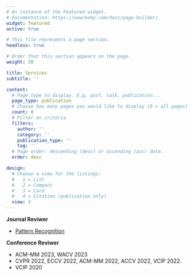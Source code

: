```yaml
---
# An instance of the Featured widget.
# Documentation: https://wowchemy.com/docs/page-builder/
widget: featured
active: true

# This file represents a page section.
headless: true

# Order that this section appears on the page.
weight: 30

title: Services
subtitle: ''

content:
  # Page type to display. E.g. post, talk, publication...
  page_type: publication
  # Choose how many pages you would like to display (0 = all pages)
  count: 0
  # Filter on criteria
  filters:
    author: ''
    category: ''
    publication_type: ''
    tag: ''
  # Page order: descending (desc) or ascending (asc) date.
  order: desc

design:
  # Choose a view for the listings:
  #   1 = List
  #   2 = Compact
  #   3 = Card
  #   4 = Citation (publication only)
  view: 3
---
```


**Journal Reviwer**
- [Pattern Recognition](https://www.sciencedirect.com/journal/pattern-recognition)

**Conference Reviwer**
- ACM-MM 2023, WACV 2023
- CVPR 2022, ECCV 2022, ACM-MM 2022, ACCV 2022, VCIP 2022.
- VCIP 2020
